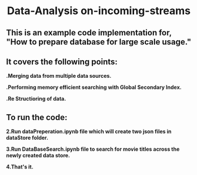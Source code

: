 <h1 align="center">Data-Analysis on-incoming-streams</h1>
<h2 align="left">This is an example code implementation for, "How to prepare database for large scale usage."</h2>

  <h2 align="left">It covers the following points:</h2>
  
 **.Merging data from multiple data sources.**
 
 **.Performing memory efficient searching with Global Secondary Index.**
 
 **.Re Structioring of data.**
 
 <h2 align="left">To run the code:</h2>
 
 
 
 
**2.Run dataPreperation.ipynb file which will create two json files in dataStore folder.**
 
**3.Run DataBaseSearch.ipynb file to search for movie titles across the newly created data store.**

**4.That's it.**
